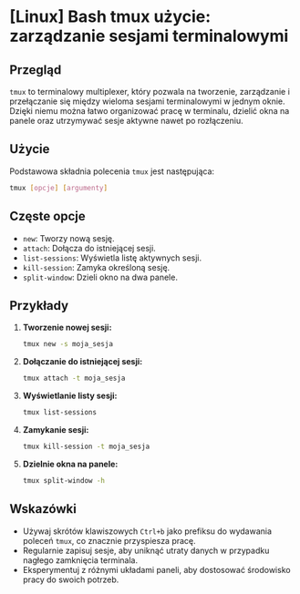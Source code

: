 # [Linux] Bash tmux użycie: zarządzanie sesjami terminalowymi

## Przegląd
`tmux` to terminalowy multiplexer, który pozwala na tworzenie, zarządzanie i przełączanie się między wieloma sesjami terminalowymi w jednym oknie. Dzięki niemu można łatwo organizować pracę w terminalu, dzielić okna na panele oraz utrzymywać sesje aktywne nawet po rozłączeniu.

## Użycie
Podstawowa składnia polecenia `tmux` jest następująca:

```bash
tmux [opcje] [argumenty]
```

## Częste opcje
- `new`: Tworzy nową sesję.
- `attach`: Dołącza do istniejącej sesji.
- `list-sessions`: Wyświetla listę aktywnych sesji.
- `kill-session`: Zamyka określoną sesję.
- `split-window`: Dzieli okno na dwa panele.

## Przykłady
1. **Tworzenie nowej sesji:**
   ```bash
   tmux new -s moja_sesja
   ```

2. **Dołączanie do istniejącej sesji:**
   ```bash
   tmux attach -t moja_sesja
   ```

3. **Wyświetlanie listy sesji:**
   ```bash
   tmux list-sessions
   ```

4. **Zamykanie sesji:**
   ```bash
   tmux kill-session -t moja_sesja
   ```

5. **Dzielnie okna na panele:**
   ```bash
   tmux split-window -h
   ```

## Wskazówki
- Używaj skrótów klawiszowych `Ctrl+b` jako prefiksu do wydawania poleceń `tmux`, co znacznie przyspiesza pracę.
- Regularnie zapisuj sesje, aby uniknąć utraty danych w przypadku nagłego zamknięcia terminala.
- Eksperymentuj z różnymi układami paneli, aby dostosować środowisko pracy do swoich potrzeb.